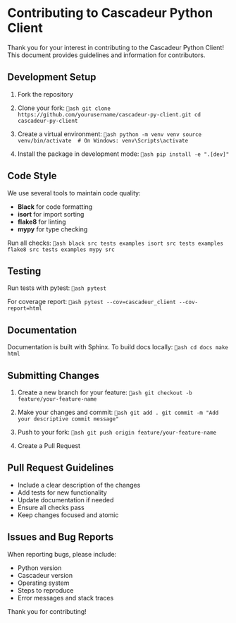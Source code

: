 # Contributing to Cascadeur Python Client

Thank you for your interest in contributing to the Cascadeur Python Client! This document provides guidelines and information for contributors.

## Development Setup

1. Fork the repository
2. Clone your fork:
   `ash
   git clone https://github.com/yourusername/cascadeur-py-client.git
   cd cascadeur-py-client
   `

3. Create a virtual environment:
   `ash
   python -m venv venv
   source venv/bin/activate  # On Windows: venv\Scripts\activate
   `

4. Install the package in development mode:
   `ash
   pip install -e ".[dev]"
   `

## Code Style

We use several tools to maintain code quality:

- **Black** for code formatting
- **isort** for import sorting
- **flake8** for linting
- **mypy** for type checking

Run all checks:
`ash
black src tests examples
isort src tests examples
flake8 src tests examples
mypy src
`

## Testing

Run tests with pytest:
`ash
pytest
`

For coverage report:
`ash
pytest --cov=cascadeur_client --cov-report=html
`

## Documentation

Documentation is built with Sphinx. To build docs locally:
`ash
cd docs
make html
`

## Submitting Changes

1. Create a new branch for your feature:
   `ash
   git checkout -b feature/your-feature-name
   `

2. Make your changes and commit:
   `ash
   git add .
   git commit -m "Add your descriptive commit message"
   `

3. Push to your fork:
   `ash
   git push origin feature/your-feature-name
   `

4. Create a Pull Request

## Pull Request Guidelines

- Include a clear description of the changes
- Add tests for new functionality
- Update documentation if needed
- Ensure all checks pass
- Keep changes focused and atomic

## Issues and Bug Reports

When reporting bugs, please include:
- Python version
- Cascadeur version
- Operating system
- Steps to reproduce
- Error messages and stack traces

Thank you for contributing!
